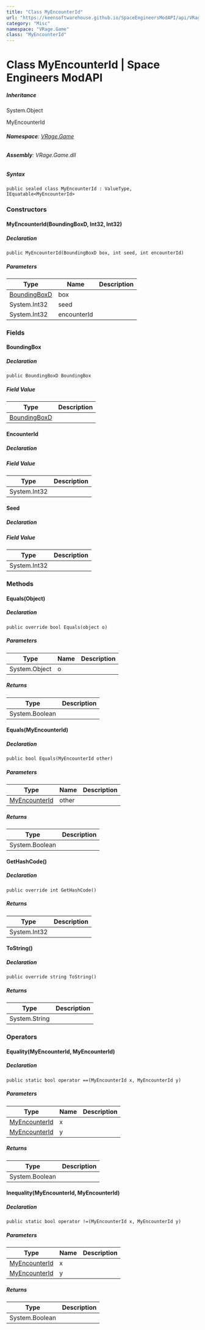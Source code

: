 ```yaml
---
title: "Class MyEncounterId"
url: "https://keensoftwarehouse.github.io/SpaceEngineersModAPI/api/VRage.Game.MyEncounterId.html"
category: "Misc"
namespace: "VRage.Game"
class: "MyEncounterId"
---
```


# Class MyEncounterId | Space Engineers ModAPI

##### Inheritance

System.Object

MyEncounterId

###### **Namespace**: [VRage.Game](https://keensoftwarehouse.github.io/SpaceEngineersModAPI/api/VRage.Game.html)

###### **Assembly**: VRage.Game.dll

##### Syntax

```
public sealed class MyEncounterId : ValueType, IEquatable<MyEncounterId>
```

### Constructors

#### MyEncounterId(BoundingBoxD, Int32, Int32)

##### Declaration

```
public MyEncounterId(BoundingBoxD box, int seed, int encounterId)
```

##### Parameters

| Type | Name | Description |
| --- | --- | --- |
| [BoundingBoxD](https://keensoftwarehouse.github.io/SpaceEngineersModAPI/api/VRageMath.BoundingBoxD.html) | box |     |
| System.Int32 | seed |     |
| System.Int32 | encounterId |     |

### Fields

#### BoundingBox

##### Declaration

```
public BoundingBoxD BoundingBox
```

##### Field Value

| Type | Description |
| --- | --- |
| [BoundingBoxD](https://keensoftwarehouse.github.io/SpaceEngineersModAPI/api/VRageMath.BoundingBoxD.html) |     |

#### EncounterId

##### Declaration

##### Field Value

| Type | Description |
| --- | --- |
| System.Int32 |     |

#### Seed

##### Declaration

##### Field Value

| Type | Description |
| --- | --- |
| System.Int32 |     |

### Methods

#### Equals(Object)

##### Declaration

```
public override bool Equals(object o)
```

##### Parameters

| Type | Name | Description |
| --- | --- | --- |
| System.Object | o   |     |

##### Returns

| Type | Description |
| --- | --- |
| System.Boolean |     |

#### Equals(MyEncounterId)

##### Declaration

```
public bool Equals(MyEncounterId other)
```

##### Parameters

| Type | Name | Description |
| --- | --- | --- |
| [MyEncounterId](https://keensoftwarehouse.github.io/SpaceEngineersModAPI/api/VRage.Game.MyEncounterId.html) | other |     |

##### Returns

| Type | Description |
| --- | --- |
| System.Boolean |     |

#### GetHashCode()

##### Declaration

```
public override int GetHashCode()
```

##### Returns

| Type | Description |
| --- | --- |
| System.Int32 |     |

#### ToString()

##### Declaration

```
public override string ToString()
```

##### Returns

| Type | Description |
| --- | --- |
| System.String |     |

### Operators

#### Equality(MyEncounterId, MyEncounterId)

##### Declaration

```
public static bool operator ==(MyEncounterId x, MyEncounterId y)
```

##### Parameters

| Type | Name | Description |
| --- | --- | --- |
| [MyEncounterId](https://keensoftwarehouse.github.io/SpaceEngineersModAPI/api/VRage.Game.MyEncounterId.html) | x   |     |
| [MyEncounterId](https://keensoftwarehouse.github.io/SpaceEngineersModAPI/api/VRage.Game.MyEncounterId.html) | y   |     |

##### Returns

| Type | Description |
| --- | --- |
| System.Boolean |     |

#### Inequality(MyEncounterId, MyEncounterId)

##### Declaration

```
public static bool operator !=(MyEncounterId x, MyEncounterId y)
```

##### Parameters

| Type | Name | Description |
| --- | --- | --- |
| [MyEncounterId](https://keensoftwarehouse.github.io/SpaceEngineersModAPI/api/VRage.Game.MyEncounterId.html) | x   |     |
| [MyEncounterId](https://keensoftwarehouse.github.io/SpaceEngineersModAPI/api/VRage.Game.MyEncounterId.html) | y   |     |

##### Returns

| Type | Description |
| --- | --- |
| System.Boolean |     |